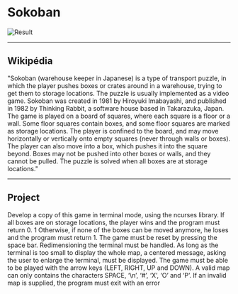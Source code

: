 # Sokoban

![Result](https://img.shields.io/badge/Result-100%25-success)

---

## Wikipédia

"Sokoban (warehouse keeper in Japanese) is a type of transport puzzle, in which
the player pushes boxes or crates around in a warehouse, trying to get them to
storage locations. The puzzle is usually implemented as a video game.
Sokoban was created in 1981 by Hiroyuki Imabayashi, and published in 1982 by
Thinking Rabbit, a software house based in Takarazuka, Japan.
The game is played on a board of squares, where each square is a floor or
a wall. Some floor squares contain boxes, and some floor squares are marked as
storage locations. The player is confined to the board, and may move
horizontally or vertically onto empty squares (never through walls or boxes).
The player can also move into a box, which pushes it into the square beyond.
Boxes may not be pushed into other boxes or walls, and they cannot be pulled.
The puzzle is solved when all boxes are at storage locations."

---

## Project

Develop a copy of this game in terminal mode, using the ncurses library.
If all boxes are on storage locations, the player wins and the program must return 0.
1
Otherwise, if none of the boxes can be moved anymore, he loses and the program must return 1.
The game must be reset by pressing the space bar.
Redimensioning the terminal must be handled. As long as the terminal is too small to display the whole
map, a centered message, asking the user to enlarge the terminal, must be displayed.
The game must be able to be played with the arrow keys (LEFT, RIGHT, UP and DOWN).
A valid map can only contains the characters SPACE, ‘\n’, ‘#’, ‘X’, ‘O’ and ‘P’.
If an invalid map is supplied, the program must exit with an error
